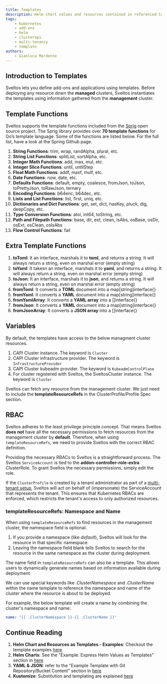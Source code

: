 ```yaml
---
title: Templates
description: Helm chart values and resources contained in referenced ConfigMaps/Secrets can be defined as template. 
tags:
    - Kubernetes
    - add-ons
    - helm
    - clusterapi
    - multi-tenancy
    - template
authors:
    - Gianluca Mardente
---
```


## Introduction to Templates

Sveltos lets you define add-ons and applications using templates. Before deploying any resource down the **managed** clusters, Sveltos instantiates the templates using information gathered from the **management** cluster.

## Template Functions

Sveltos supports the template functions included from the [Sprig](https://masterminds.github.io/sprig/) open source project. The Sprig library provides over **70 template functions** for Go’s template language. Some of the functions are listed below. For the full list, have a look at the Spring Github page.

1. **String Functions**: trim, wrap, randAlpha, plural, etc.
1. **String List Functions**: splitList, sortAlpha, etc.
1. **Integer Math Functions**: add, max, mul, etc.
1. **Integer Slice Functions**: until, untilStep
1. **Float Math Functions**: addf, maxf, mulf, etc.
1. **Date Functions**: now, date, etc.
1. **Defaults Functions**: default, empty, coalesce, fromJson, toJson, toPrettyJson, toRawJson, ternary
1. **Encoding Functions**: b64enc, b64dec, etc.
1. **Lists and List Functions**: list, first, uniq, etc.
1. **Dictionaries and Dict Functions**: get, set, dict, hasKey, pluck, dig, deepCopy, etc.
1. **Type Conversion Functions**: atoi, int64, toString, etc.
1. **Path and Filepath Functions**: base, dir, ext, clean, isAbs, osBase, osDir, osExt, osClean, osIsAbs
1. **Flow Control Functions**: fail

## Extra Template Functions

1. **toToml**: It an interface, marshals it to **toml**, and returns a string. It will always return a string, even on marshal error (empty string)
1. **toYaml**: It takesn an interface, marshals it to **yaml**, and returns a string. It will always return a string, even on marshal error (empty string)
1. **toJson**: It an interface, marshals it to **json**, and returns a string. It will always return a string, even on marshal error (empty string)
1. **fromToml**: It converts a **TOML** document into a map[string]interface{}
1. **fromYaml**: It converts a **YAML** document into a map[string]interface{}
1. **fromYamlArray**: It converts a **YAML array** into a []interface{}
1. **fromJson**: It converts a **YAML** document into a map[string]interface{}
1. **fromJsonArray**: It converts a **JSON array** into a []interface{}

## Variables

By default, the templates have access to the below managment cluster resources.

1. CAPI Cluster instance. The keyword is `Cluster`
2. CAPI Cluster infrastructure provider. The keyword is `InfrastructureProvider`
3. CAPI Cluster kubeadm provider. The keyword is `KubeadmControlPlane` 
4. For cluster registered with Sveltos, the SveltosCluster instance. The keyword is `Cluster` 

Sveltos can fetch any resource from the management cluster. We just need to include the **templateResourceRefs** in the ClusterProfile/Profile Spec section.

## RBAC

Sveltos adheres to the least privilege principle concept. That means Sveltos **does not** have all the necessary permissions to fetch resources from the management cluster by **default**. Therefore, when using `templateResourceRefs`, we need to provide Sveltos with the correct RBAC definition.

Providing the necessary RBACs to Sveltos is a straightforward process. The Sveltos `ServiceAccount` is tied to the **addon-controller-role-extra** ClusterRole. To grant Sveltos the necessary permissions, simply edit the role.

If the `ClusterProfile` is created by a tenant administrator as part of a [multi-tenant setup](../features/multi-tenancy-sharing-cluster.md), Sveltos will act on behalf of (impersonate) the ServiceAccount that represents the tenant. This ensures that Kubernetes RBACs are enforced, which restricts the tenant's access to only authorized resources.

### templateResourceRefs: Namespace and Name

When using `templateResourceRefs` to find resources in the management cluster, the namespace field is optional. 

1. If you provide a namespace (like _default_), Sveltos will look for the resource in that specific namespace.
1. Leaving the namespace field blank tells Sveltos to search for the resource in the same namespace as the cluster during deployment.

The name field in `templateResourceRefs` can also be a template. This allows users to dynamically generate names based on information available during deployment.

We can use special keywords like _.ClusterNamespace_ and _.ClusterName_ within the name template to reference the namespace and name of the cluster where the resource is about to be deployed.

For example, the below template will create a name by combining the cluster's namespace and name:

```yaml
name: "{{ .ClusterNamespace }}-{{ .ClusterName }}"
```

## Continue Reading

1. **Helm Chart and Resources as Templates - Examples**: Checkout the template examples [here](../template/template_generic_examples.md)
1. **Helm Charts**: See the "Example: Express Helm Values as Templates" section in [here](../addons/helm_charts.md#example-express-helm-values-as-templates)
1. **YAML & JSON**: refer to the "Example Template with Git Repository/Bucket Content" section in [here](../addons/example_flux_sources.md#example-template-with-git-repositorybucket-content)
1. **Kustomize**: Substitution and templating are explained [here](../addons/kustomize.md#substitution-and-templating)